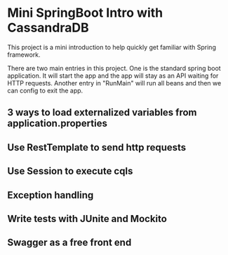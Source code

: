 # Mini SpringBoot Intro with CassandraDB
This project is a mini introduction to help quickly get familiar with Spring framework.

There are two main entries in this project. One is the standard spring boot application. It will start the app and the app will stay as an API waiting for HTTP requests. Another entry in "RunMain" will run all beans and then we can config to exit the app.

## 3 ways to load externalized variables from application.properties

## Use RestTemplate to send http requests

## Use Session to execute cqls

## Exception handling

## Write tests with JUnite and Mockito

## Swagger as a free front end


